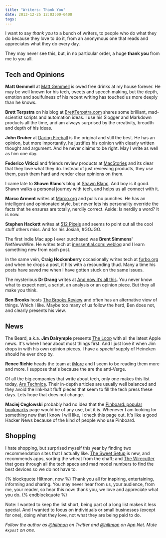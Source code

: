 ```yaml
---
title: "Writers: Thank You"
date: 2013-12-25 12:03:00-0400
tags: 
---
```


I want to say *thank you* to a bunch of writers, to people who do what they do because they love to do it, from an anonymous one that reads and appreciates what they do every day.

They may never see this, but, in no particular order, a huge **thank you** from me to you all. 

## Tech and Opinions

**Matt Gemmell** at [Matt Gemmell](http://mattgemmell.com/) is owed free drinks at my house forever. He may be well known for his tech, tweets and speech making, but the depth, emotion and soulfulness of his recent writing has touched us more deeply than he knows.

**Brett Terpstra** on his blog at [BrettTerpstra.com](http://brettterpstra.com/) shares some  brilliant, mad-scientist scripts and automation ideas. I use his Slogger and Markdown products all the time, and am always surprised by the creativity, breadth and depth of his ideas.

**John Gruber** at [Daring Fireball](http://daringfireball.net/) is the original and still the best. He has an opinion, but more importantly, he justifies his opinion with clearly written thought and argument. And he never claims to be right. May I write as well as him one day.

**Federico Viticci** and friends review products at [MacStories](http://www.macstories.net/) and its clear that they love what they do. Instead of just reviewing products, they *use* them, push them hard and render clear opinions on them.

I came late to **Shawn Blanc**'s blog at [Shawn Blanc](http://shawnblanc.net/). And boy is it good. Shawn walks a personal journey with tech, and helps us all connect with it.

**Marco Arment** writes at [Marco.org](http://www.marco.org/) and pulls no punches. He has an intelligent and opinionated style, but never lets his personality override the facts that he ensures are totally, nerdily correct. <span class="light">Aside: Is nerdily a word? It is now.</span>

**Stephen Hackett** writes at [512 Pixels](http://512pixels.net/) and seems to point out all the cool stuff others miss. And for his Josiah, #GOJGO.

The first indie Mac app I ever purchased was **Brent Simmons**' NetNewsWire. He writes tech at  [inessential.com: weblog](http://inessential.com/) and I learn something new from each post.

In the same vein, **Craig Hockenberry** occasionally writes tech at [furbo.org](http://furbo.org/) and when he drops a post, it hits with a resounding thud. Many a time his posts have saved me when I have gotten stuck on the same issues.

The mysterious **Dr Drang** writes at [And now it’s all this](http://www.leancrew.com/all-this/). You never know what to expect next, a script, an analysis or an opinion piece. But they all make you think.

**Ben Brooks** hosts [The Brooks Review](http://brooksreview.net/) and often has an alternative view of things. Which I like. Maybe too many of us follow the herd, Ben does not, and clearly presents his view.

## News

The Beard, a.k.a. **Jim Dalrymple** presents [The Loop](http://www.loopinsight.com/) with all the latest Apple news. It's where I hear about most things first. And I just love it when Jim drops in with his own opinion pieces. I have a *special* supply of Heineken should he ever drop by.

**Renee Richie** heads the team at [iMore](http://www.imore.com/) and I seem to be reading them more and more. I suppose that's because the are the anti-Verge.

Of all the big companies that write about tech, only one makes this list today, [Ars Technica](http://arstechnica.com/). Their in-depth articles are usually well balanced and they avoid the link-bait fluff pieces that seem to fill the tech press these days. Lets hope that does not change.

**Maciej Ceglowski** probably had no idea that the [Pinboard: popular bookmarks](https://pinboard.in/popular) page would be of any use, but it is. Whenever I am looking for something new that I know I will like, I check this page out. It's like a good Hacker News because of the kind of people who use Pinboard.

## Shopping

I hate shopping, but surprised myself this year by finding two recommendation sites that I actually like. [The Sweet Setup](http://thesweetsetup.com/) is new, and recommends apps, sorting the wheat from the chaff; and [The Wirecutter](http://thewirecutter.com/) that goes through all the tech specs and mad model numbers to find the best devices so we do not have to.

{% blockquote Hiltmon, now %}
Thank you all for inspiring, entertaining, informing and sharing. You may never hear from us, your audience, from me, your reader, so hear this now: thank you, we love and appreciate what you do.
{% endblockquote %}

<span class="light">Note: I wanted to keep the list short, being part of a long list makes it less special. And I wanted to focus on individuals or small businesses (except for one), doing what they love, not what they are being paid to do.</span>

*Follow the author as [@hiltmon](https://twitter.com/hiltmon) on Twitter and [@hiltmon](http://alpha.app.net/hiltmon) on App.Net. Mute `#xpost` on one.*
